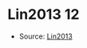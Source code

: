 <a name="material" />

# Lin2013 12
<script type="application/ld+json">
  {
    "@context": "https://schema.org/",
    "@type": "ChemicalSubstance",
    "http://purl.org/dc/terms/conformsTo":
      {
        "@type": "CreativeWork",
        "@id": "https://bioschemas.org/profiles/ChemicalSubstance/0.4-RELEASE/"
      },
    "@id": "https://egonw.github.io/nanowiki/nanowiki459.html#material",
    "name": "Lin2013 12",
    "sameAs": "http://127.0.0.1/mediawiki/index.php/Special:URIResolver/Lin2013_12"
  }
</script>


* Source: [Lin2013](Lin2013.md)
